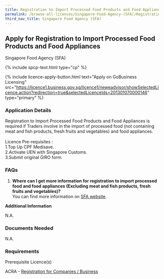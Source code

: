 ```yaml
---
title: Registration to Import Processed Food Products and Food Appliances
permalink: /browse-all-licences/Singapore-Food-Agency-(SFA)/Registration-to-Import-Processed-Food-Products-and-Food-Appliances
third_nav_title: Singapore Food Agency (SFA)
---
```


## Apply for Registration to Import Processed Food Products and Food Appliances

Singapore Food Agency (SFA)

{% include spcp-text.html type="cp" %}

{% include licence-apply-button.html text="Apply on GoBusiness Licensing" src="https://licence1.business.gov.sg/licence1/neweadvisor/showSelectedLicence.action?redirection=true&selectedLicenceIds=201301070000146" type="primary" %}

<H3>Application Details</H3>

<p>Registration to Import Processed Food Products and Food Appliances is required if Traders involve in the import of processed food (not containing meat and fish products, fresh fruits and vegetables) and food appliances.<br /><br />Licence Pre-requisites :<br />1.Top Up CPF Medisave.<br />2.Activate UEN with Singapore Customs.<br />3.Submit original GIRO form.</p>
<h3>FAQs</h3>
<ol>
<li><strong>Where can I get more information for registration to import processed food and food appliances (Excluding meat and fish products, fresh fruits and vegetables)?</strong> <br />You can find more information on <a href="https://www.sfa.gov.sg/food-import-export/conditions-for-specific-types-of-food-for-import" target="_blank" rel="noopener">SFA website</a>.</li>
</ol>

<strong>Additional Information</strong>

N.A.

<H3>Documents Needed</H3>

N.A.

<H3>Requirements</H3>

<p>Prerequisite Licence(s)</p>
 <p>ACRA - <a href="https://www.acra.gov.sg/Home/" target="_blank" rel="noopener">Registration for Companies / Business</a></p>

